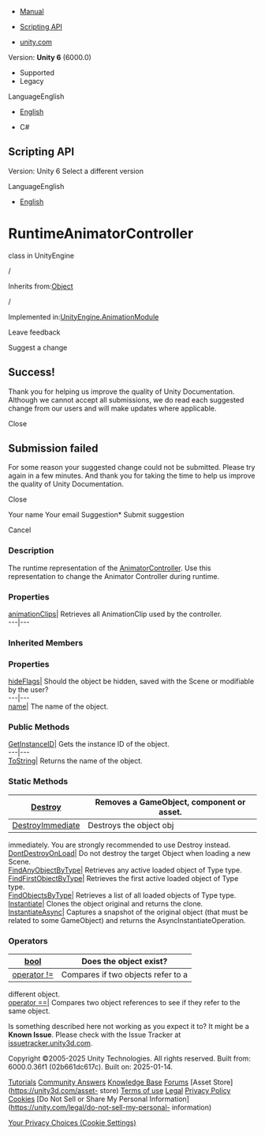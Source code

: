 [ ]()

  * [Manual](../Manual/index.html)
  * [Scripting API](../ScriptReference/index.html)

  * [unity.com](https://unity.com/)

Version: **Unity 6** (6000.0)

  * Supported
  * Legacy

LanguageEnglish

  * [English]()

  * C#

[ ](https://docs.unity3d.com)

## Scripting API

Version: Unity 6 Select a different version

LanguageEnglish

  * [English]()

# RuntimeAnimatorController

class in UnityEngine

/

Inherits from:[Object](Object.html)

/

Implemented in:[UnityEngine.AnimationModule](UnityEngine.AnimationModule.html)

Leave feedback

Suggest a change

## Success!

Thank you for helping us improve the quality of Unity Documentation. Although
we cannot accept all submissions, we do read each suggested change from our
users and will make updates where applicable.

Close

## Submission failed

For some reason your suggested change could not be submitted. Please <a>try
again</a> in a few minutes. And thank you for taking the time to help us
improve the quality of Unity Documentation.

Close

Your name Your email Suggestion* Submit suggestion

Cancel

[ ]()

### Description

The runtime representation of the
[AnimatorController](Animations.AnimatorController.html). Use this
representation to change the Animator Controller during runtime.

### Properties

[animationClips](RuntimeAnimatorController-animationClips.html)| Retrieves all
AnimationClip used by the controller.  
---|---  
  
### Inherited Members

### Properties

[hideFlags](Object-hideFlags.html)| Should the object be hidden, saved with
the Scene or modifiable by the user?  
---|---  
[name](Object-name.html)| The name of the object.  
  
### Public Methods

[GetInstanceID](Object.GetInstanceID.html)| Gets the instance ID of the
object.  
---|---  
[ToString](Object.ToString.html)| Returns the name of the object.  
  
### Static Methods

[Destroy](Object.Destroy.html)| Removes a GameObject, component or asset.  
---|---  
[DestroyImmediate](Object.DestroyImmediate.html)| Destroys the object obj
immediately. You are strongly recommended to use Destroy instead.  
[DontDestroyOnLoad](Object.DontDestroyOnLoad.html)| Do not destroy the target
Object when loading a new Scene.  
[FindAnyObjectByType](Object.FindAnyObjectByType.html)| Retrieves any active
loaded object of Type type.  
[FindFirstObjectByType](Object.FindFirstObjectByType.html)| Retrieves the
first active loaded object of Type type.  
[FindObjectsByType](Object.FindObjectsByType.html)| Retrieves a list of all
loaded objects of Type type.  
[Instantiate](Object.Instantiate.html)| Clones the object original and returns
the clone.  
[InstantiateAsync](Object.InstantiateAsync.html)| Captures a snapshot of the
original object (that must be related to some GameObject) and returns the
AsyncInstantiateOperation.  
  
### Operators

[bool](Object-operator_Object.html)| Does the object exist?  
---|---  
[operator !=](Object-operator_ne.html)| Compares if two objects refer to a
different object.  
[operator ==](Object-operator_eq.html)| Compares two object references to see
if they refer to the same object.  
  
Is something described here not working as you expect it to? It might be a
**Known Issue**. Please check with the Issue Tracker at
[issuetracker.unity3d.com](https://issuetracker.unity3d.com).

Copyright ©2005-2025 Unity Technologies. All rights reserved. Built from:
6000.0.36f1 (02b661dc617c). Built on: 2025-01-14.

[Tutorials](https://unity3d.com/learn) [Community
Answers](https://answers.unity3d.com) [Knowledge
Base](https://support.unity3d.com/hc/en-us)
[Forums](https://forum.unity3d.com) [Asset Store](https://unity3d.com/asset-
store) [Terms of use](https://docs.unity3d.com/Manual/TermsOfUse.html)
[Legal](https://unity.com/legal) [Privacy
Policy](https://unity.com/legal/privacy-policy)
[Cookies](https://unity.com/legal/cookie-policy) [Do Not Sell or Share My
Personal Information](https://unity.com/legal/do-not-sell-my-personal-
information)

[Your Privacy Choices (Cookie Settings)](javascript:void\(0\);)

